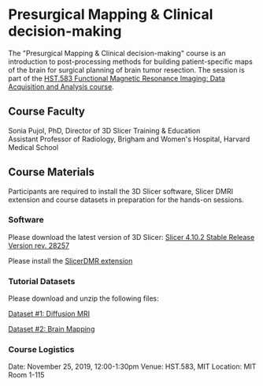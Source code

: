 # Presurgical Mapping & Clinical decision-making

The "Presurgical Mapping & Clinical decision-making" course is an introduction to post-processing methods for building patient-specific maps of the brain for surgical planning of brain tumor resection. The session is part of the [HST.583 Functional Magnetic Resonance Imaging: Data Acquisition and Analysis course](https://learning-modules.mit.edu/class/index.html?uuid=/course/9/fa19/9.583#info).

## Course Faculty
Sonia Pujol, PhD, Director of 3D Slicer Training & Education <br> Assistant Professor of Radiology, Brigham and Women's Hospital, Harvard Medical School

## Course Materials
Participants are required to install the 3D Slicer software, Slicer DMRI extension and course datasets in preparation for the hands-on sessions.

### Software
Please download the latest version of 3D Slicer: 
[Slicer 4.10.2 Stable Release Version rev. 28257](https://download.slicer.org/)

Please install the [SlicerDMR extension](https://www.dropbox.com/s/p5t62u47sufssac/SlicerDMRIExtension_Installation_spujol.pdf?dl=0)

### Tutorial Datasets
Please download and unzip the following files:

[Dataset #1: Diffusion MRI](https://www.dropbox.com/s/m3slat1aouq0j75/Diffusion%20MRI.zip?dl=1)

[Dataset #2: Brain Mapping](https://www.dropbox.com/s/p41hlvssjpa48in/WhiteMatterExplorationData.zip?dl=1)

### Course Logistics
Date: November 25, 2019, 12:00-1:30pm
Venue: HST.583, MIT
Location: MIT Room 1-115
